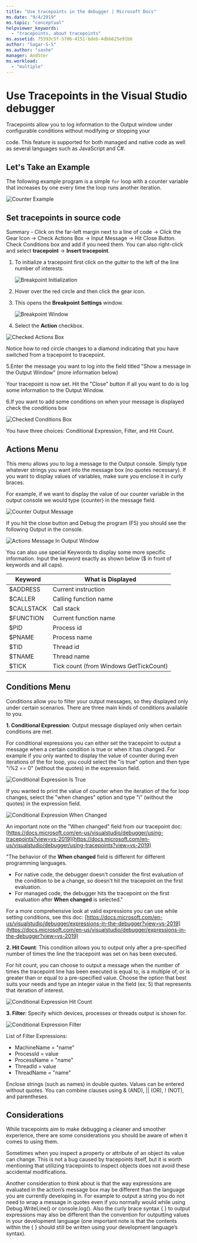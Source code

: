 ```yaml
---
title: "Use tracepoints in the debugger | Microsoft Docs"
ms.date: "9/4/2019"
ms.topic: "conceptual"
helpviewer_keywords:
  - "tracepoints, about tracepoints"
ms.assetid: 75593c5f-5706-4151-bdeb-4dbb625e91bb
author: "Sagar-S-S"
ms.author: "sashe"
manager: AndSter
ms.workload:
  - "multiple"
---
```



# Use Tracepoints in the Visual Studio debugger

Tracepoints allow you to log information to the Output window under configurable conditions without modifying or stopping your

code. This feature is supported for both managed and native code as well as several languages such as JavaScript and C#.

## Let&#39;s Take an Example

The following example program is a simple `for` loop with a counter variable that increases by one every time the loop runs another iteration.

![Counter Example](../debugger/media/counterexample.png "Counter Example")

## Set tracepoints in source code

Summary - Click on the far-left margin next to a line of code -> Click the Gear Icon -> Check Actions Box -> Input Message -> Hit Close Button. Check Conditions box and add if you need them. You can also right-click and select  **tracepoint**  ->  **Insert tracepoint**.

1. To initialize a tracepoint first click on the gutter to the left of the line number of interests.

   ![Breakpoint Initialization](../debugger/media/breakpointinitialization.png "Breakpoint Initialization")

2. Hover over the red circle and then click the gear icon.
3. This opens the **Breakpoint Settings** window.

   ![Breakpoint Window](../debugger/media/breakpointwindow.png "Breakpoint Window")

4. Select the **Action** checkbox.

![Checked Actions Box](../debugger/media/checkedactionsbox.png "Checked Actions Box")

Notice how to red circle changes to a diamond indicating that you have switched from a tracepoint to tracepoint.

5.Enter the message you want to log into the field titled &quot;Show a message in the Output Window&quot; (more information below)

Your tracepoint is now set. Hit the &quot;Close&quot; button if all you want to do is log some information to the Output Window.

6.If you want to add some conditions on when your message is displayed check the conditions box

![Checked Conditions Box](../debugger/media/checkedconditionsbox.png "Checked Conditions Box")

You have three choices: Conditional Expression, Filter, and Hit Count.

## Actions Menu

This menu allows you to log a message to the Output console. Simply type whatever strings you want into the message box (no quotes necessary). If you want to display values of variables, make sure you enclose it in curly braces.

For example, if we want to display the value of our counter variable in the output console we would type {counter} in the message field.

![Counter Output Message](../debugger/media/counteroutputmessage.png "Counter Output Message")

If you hit the close button and Debug the program (F5) you should see the following Output in the console.

![Actions Message In Output Window](../debugger/media/actionsmessageinoutputwindow.png "Actions Message In Output Window")

You can also use special Keywords to display some more specific information. Input the keyword exactly as shown below ($ in front of keywords and all caps).

| Keyword | What is Displayed |
| --- | --- |
| $ADDRESS | Current instruction |
| $CALLER | Calling function name |
| $CALLSTACK | Call stack |
| $FUNCTION | Current function name |
| $PID | Process id |
| $PNAME | Process name |
| $TID | Thread id |
| $TNAME   | Thread name |
| $TICK | Tick count (from Windows GetTickCount) |

## Conditions Menu

Conditions allow you to filter your output messages, so they displayed only under certain scenarios. There are three main kinds of conditions available to you.

 **1. Conditional Expression**: Output message displayed only when certain conditions are met.

For conditional expressions you can either set the tracepoint to output a message when a certain condition is true or when it has changed. For example if you only wanted to display the value of counter during even iterations of the for loop, you could select the &quot;is true&quot; option and then type &quot;i%2 == 0&quot; (without the quotes) in the expression field.

![Conditional Expression Is True](../debugger/media/conditionalexpressionistrue.png "Conditional Expression Is True")

If you wanted to print the value of counter when the iteration of the for loop changes, select the &quot;when changes&quot; option and type &quot;i&quot; (without the quotes) in the expression field.

![Conditional Expression When Changed](../debugger/media/conditionalexpressionwhenchanged.png "Conditional Expression When Changed")

An important note on the "When changed" field from our tracepoint doc: [https://docs.microsoft.com/en-us/visualstudio/debugger/using-tracepoints?view=vs-2019](https://docs.microsoft.com/en-us/visualstudio/debugger/using-tracepoints?view=vs-2019)

&quot;The behavior of the  **When changed**  field is different for different programming languages.

- For native code, the debugger doesn&#39;t consider the first evaluation of the condition to be a change, so doesn&#39;t hit the tracepoint on the first evaluation.
- For managed code, the debugger hits the tracepoint on the first evaluation after  **When changed**  is selected.&quot;

For a more comprehensive look at valid expressions you can use while setting conditions, see this doc: [https://docs.microsoft.com/en-us/visualstudio/debugger/expressions-in-the-debugger?view=vs-2019](https://docs.microsoft.com/en-us/visualstudio/debugger/expressions-in-the-debugger?view=vs-2019)

**2. Hit Count**: This condition allows you to output only after a pre-specified number of times the line the tracepoint was set on has been executed.

For hit count, you can choose to output a message when the number of times the tracepoint line has been executed is equal to, is a multiple of, or is greater than or equal to a pre-specified value. Choose the option that best suits your needs and type an integer value in the field (ex: 5) that represents that iteration of interest.

![Conditional Expression Hit Count](../debugger/media/conditionalexpressionhitcount.png "Conditional Expression Hit Count")

**3. Filter**: Specify which devices, processes or threads output is shown for.

![Conditional Expression Filter](../debugger/media/conditionalexpressionfilter.png "Conditional Expression Filter")

List of Filter Expressions:

- MachineName = "name”
- ProcessId = value
- ProcessName = "name"
- ThreadId = value
- ThreadName = "name"

Enclose strings (such as names) in double quotes. Values can be entered without quotes. You can combine clauses using & (AND), || (OR), ! (NOT), and parentheses.

## Considerations

While tracepoints aim to make debugging a cleaner and smoother experience, there are some considerations you should be aware of when it comes to using them.

Sometimes when you inspect a property or attribute of an object its value can change. This is not a bug caused by tracepoints itself, but it is worth mentioning that utilizing tracepoints to inspect objects does not avoid these accidental modifications.

Another consideration to think about is that the way expressions are evaluated in the action’s message box may be different than the language you are currently developing in. For example to output a string you do not need to wrap a message in quotes even if you normally would while using Debug.WriteLine() or console.log(). Also the curly brace syntax { } to output expressions may also be different than the convention for outputting values in your development language (one important note is that the contents within the { } should still be written using your development language’s syntax).
